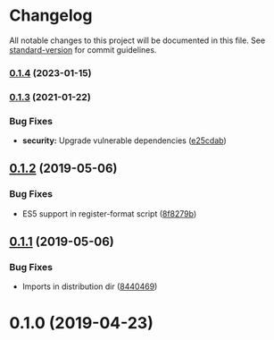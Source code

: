 # Changelog

All notable changes to this project will be documented in this file. See [standard-version](https://github.com/conventional-changelog/standard-version) for commit guidelines.

### [0.1.4](https://github.com/mckomo/dynamic-numeral/compare/v0.1.3...v0.1.4) (2023-01-15)

### [0.1.3](https://github.com/mckomo/dynamic-numeral/compare/v0.1.2...v0.1.3) (2021-01-22)


### Bug Fixes

* **security:** Upgrade vulnerable dependencies ([e25cdab](https://github.com/mckomo/dynamic-numeral/commit/e25cdabb5cf015097773fccf112d1ed854d8124b))

## [0.1.2](https://github.com/mckomo/dynamic-numeral/compare/v0.1.1...v0.1.2) (2019-05-06)


### Bug Fixes

* ES5 support in register-format script ([8f8279b](https://github.com/mckomo/dynamic-numeral/commit/8f8279b))



## [0.1.1](https://github.com/mckomo/dynamic-numeral/compare/v0.1.0...v0.1.1) (2019-05-06)


### Bug Fixes

* Imports in distribution dir ([8440469](https://github.com/mckomo/dynamic-numeral/commit/8440469))



# 0.1.0 (2019-04-23)
